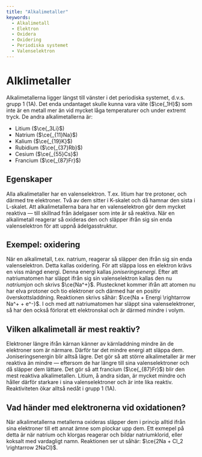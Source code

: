 ```yaml
---
title: "Alkalimetaller"
keywords:
  - Alkalimetall
  - Elektron
  - Oxidera
  - Oxidering
  - Periodiska systemet
  - Valenselektron
---
```


# Alklimetaller
Alkalimetallerna ligger längst till vänster i det periodiska systemet, d.v.s. grupp 1 (1A). Det enda undantaget skulle kunna vara väte ($\ce{_1H}$) som inte är en metall mer än vid mycket låga temperaturer och under extremt tryck. De andra alkalimetallerna är:
* Litium ($\ce{_3Li}$)
* Natrium ($\ce{_{11}Na}$)
* Kalium ($\ce{_{19}K}$)
* Rubidium ($\ce{_{37}Rb}$)
* Cesium ($\ce{_{55}Cs}$)
* Francium ($\ce{_{87}Fr}$)

## Egenskaper
Alla alkalimetaller har en valenselektron. T.ex. litium har tre protoner, och därmed tre elektroner. Två av dem sitter i K-skalet och då hamnar den sista i L-skalet. Att alkalimetallerna bara har en valenselektron gör dem mycket reaktiva — till skillnad från ädelgaser som inte är så reaktiva. När en alkalimetall reagerar så oxideras den och släpper ifrån sig sin enda valenselektron för att uppnå ädelgasstruktur. 

## Exempel: oxidering
När en alkalimetall, t.ex. natrium, reagerar så släpper den ifrån sig sin enda valenselektron. Detta kallas oxidering. För att släppa loss en elektron krävs en viss mängd energi. Denna energi kallas _joniseringsenergi_. Efter att natriumatomen har släppt ifrån sig sin valenselektron kallas den nu _natriumjon_ och skrivs $\ce{Na^+}$. Plustecknet kommer ifrån att atomen nu har elva protoner och tio elektroner och därmed har en positiv överskottsladdning. Reaktionen skrivs såhär: $\ce{Na + Energi \rightarrow Na^+ + e^-}$. I och med att natriumatomen har släppt sina valenselektroner, så har den också förlorat ett elektronskal och är därmed mindre i volym.

## Vilken alkalimetall är mest reaktiv?
 Elektroner längre ifrån kärnan känner av kärnladdning mindre än de elektroner som är närmare. Därför tar det mindre energi att släppa dem. Joniseringsenergin blir alltså lägre. Det gör så att större alkalimetaller är mer reaktiva än mindre — eftersom de har längre till sina valenselektroner och då släpper dem lättare. Det gör så att francium ($\ce{_{87}Fr}$) blir den mest reaktiva alkalimetallen. Litium, å andra sidan, är mycket mindre och håller därför starkare i sina valenselektroner och är inte lika reaktiv. Reaktiviteten ökar alltså nedåt i grupp 1 (1A).
 
## Vad händer med elektronerna vid oxidationen?
 När alkalimetallerna metallerna oxideras släpper dem i princip alltid ifrån sina elektroner till ett annat ämne som plockar upp dem. Ett exmepel på detta är när natrium och klorgas reagerar och bildar natriumklorid, eller koksalt med vardagligt namn. Reaktionen ser ut såhär: $\ce{2Na + Cl_2 \rightarrow 2NaCl}$. 
